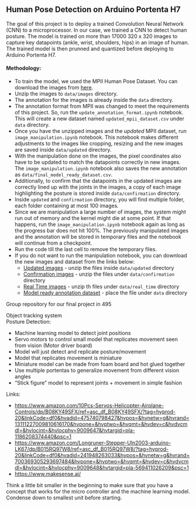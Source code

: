 ## Human Pose Detection on Arduino Portenta H7

The goal of this project is to deploy a trained Convolution Neural Network (CNN) to a microprocessor. In our case, we trained a CNN to detect human posture. The model is trained on more than 17000 320 x 320 images to capture key datapoints (ankle, wrist, shoulders, hips) in an image of human. The trained model is then prunned and quantized before deploying to Arduino Portenta H7.

#### Methodology:
+ To train the model, we used the MPII Human Pose Dataset. You can download the images from [here](https://datasets.d2.mpi-inf.mpg.de/andriluka14cvpr/mpii_human_pose_v1.tar.gz).
+ Unzip the images to `data/images` directory.
+ The annotation for the images is already inside the `data` directory.
+ The annotation format from MPII was changed to meet the requirements of this project. So, run the `update_annotation_format.ipynb` notebook. This will create a new dataset named `updated_mpii_dataset.csv` under `data` directory.
+ Once you have the unzipped images and the *updated* MPII dataset, run `image_manipulation.ipynb` notebook. This notebook makes different adjustments to the images like cropping, resizing and the new images are saved inside `data/updated` directory.
+ With the manipulation done on the images, the pixel coordinates also have to be updated to match the datapoints correctly in new images. The `image_manipulation.ipynb` notebook also saves the new annotation as `data/final_model_ready_dataset.csv`.
+ Additionally, to confirm that the datapoints in the updated images are correctly lined up with the joints in the images, a copy of each image highlighting the posture is stored inside `data/confirmation` directory.
+ Inside `updated` and `confirmation` directory, you will find multiple folder, each folder containing at most 100 images.
+ Since we are manipulation a large number of images, the system might run out of memory and the kernel might die at some point. If that happens, run the `image_manipulation.ipynb` notebook again as long as the progress bar does not hit 100%. The previously manipulated images and the annotation will be stored in temporary files and the notebook will continue from a checkpoint.
+ Run the code till the last cell to remove the temporary files.
+ If you do not want to run the manipulation notebook, you can download the new images and dataset from the links below:
  - [Updated images](https://drive.google.com/file/d/19sLSGhUiB5DDTKFmY_PRcGHa6jmgbU7v/view?usp=sharing) - unzip the files inside `data/updated` directory
  - [Confirmation images](https://drive.google.com/file/d/1WrNZmDgZTgQ_e1wReHbrxLLhO57AuWvT/view?usp=sharing) - unzip the files under `data/confirmation` directory
  - [Real Time images](https://drive.google.com/file/d/1Xjros5UcFwOydrF0bl_s0EbWZeFye95D/view?usp=sharing) - unzip th files under `data/real_time` directory
  - [Model ready annotation dataset](https://drive.google.com/file/d/1tIxbZ3NE1jQJRF0FUcDXetxHoXZCGKGn/view?usp=sharing) - place the file under `data` directory







Group repository for our final project in 495

Object tracking system\
Posture Detection:
- Machine learning model to detect joint positions
- Servo motors to control small model that replicates movement seen from vision (Motor driver board)
- Model will just detect and replicate posture/movement
- Model that replicates movement is miniature
- Miniature model can be made from foam board and hot glued together
- Use multiple portentas to generalize movement from different vision angles
- “Stick figure” model to represent joints + movement in simple fashion

Links:
- https://www.amazon.com/10Pcs-Servos-Helicopter-Airplane-Controls/dp/B08KY49SFX/ref=asc_df_B08KY49SFX/?tag=hyprod-20&linkCode=df0&hvadid=475740798427&hvpos=&hvnetw=g&hvrand=13111227009810616170&hvpone=&hvptwo=&hvqmt=&hvdev=c&hvdvcmdl=&hvlocint=&hvlocphy=9009647&hvtargid=pla-1186208374440&psc=1
- https://www.amazon.com/Longruner-Stepper-Uln2003-arduino-LK67/dp/B015RQ97W8/ref=asc_df_B015RQ97W8/?tag=hyprod-20&linkCode=df0&hvadid=241948263033&hvpos=&hvnetw=g&hvrand=700369305293697484&hvpone=&hvptwo=&hvqmt=&hvdev=c&hvdvcmdl=&hvlocint=&hvlocphy=9009648&hvtargid=pla-569411026209&psc=1
- https://www.makesense.ai/

Think a little bit smaller in the beginning to make sure that you have a concept that works for the micro controller and the machine learning model. Condense down to smallest unit before starting.
